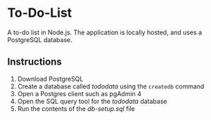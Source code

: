 # To-Do-List

A to-do list in Node.js. The application is locally hosted, and uses a PostgreSQL database.

## Instructions

1. Download PostgreSQL
2. Create a database called *tododata* using the `createdb` command
3. Open a Postgres client such as pgAdmin 4
4. Open the SQL query tool for the *tododata* database
5. Run the contents of the *db-setup.sql* file
